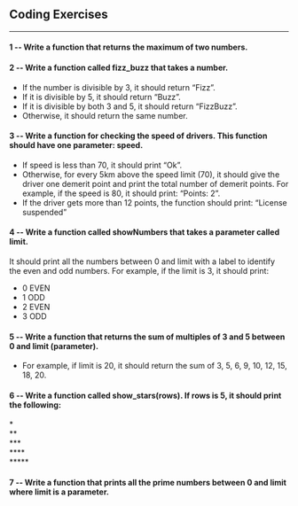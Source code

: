 ## Coding Exercises
______
#### 1 -- Write a function that returns the maximum of two numbers.
    

#### 2 -- Write a function called fizz_buzz that takes a number.
* If the number is divisible by 3, it should return “Fizz”.
* If it is divisible by 5, it should return “Buzz”.
* If it is divisible by both 3 and 5, it should return “FizzBuzz”.
* Otherwise, it should return the same number.

#### 3 -- Write a function for checking the speed of drivers. This function should have one parameter: speed.
* If speed is less than 70, it should print “Ok”.
* Otherwise, for every 5km above the speed limit (70), it should give the driver one demerit point and print the total number of demerit points. For example, if the speed is 80, it should print: “Points: 2”.
* If the driver gets more than 12 points, the function should print: “License suspended”

#### 4 -- Write a function called showNumbers that takes a parameter called limit. 
It should print all the numbers between 0 and limit with a label to identify the even and odd numbers. For example, if the limit is 3, it should print:
* 0 EVEN
* 1 ODD
* 2 EVEN
* 3 ODD

#### 5 -- Write a function that returns the sum of multiples of 3 and 5 between 0 and limit (parameter). 
* For example, if limit is 20, it should return the sum of 3, 5, 6, 9, 10, 12, 15, 18, 20.

#### 6 -- Write a function called show_stars(rows). If rows is 5, it should print the following:
\*<br>
\*\*<br>
\*\*\*<br>
\*\*\*\*<br>
\*\*\*\*\*

#### 7 -- Write a function that prints all the prime numbers between 0 and limit where limit is a parameter.
